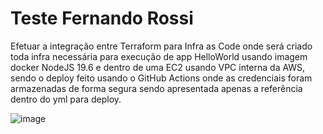 # Teste Fernando Rossi

Efetuar a integração entre Terraform para Infra as Code onde será criado toda infra necessária para execução de app HelloWorld usando imagem docker NodeJS 19.6 e dentro de uma EC2 usando VPC interna da AWS, sendo o deploy feito usando o GitHub Actions onde as credenciais foram armazenadas de forma segura sendo apresentada apenas a referência dentro do yml para deploy.


![image](https://github.com/fernandorossi/TesteFR/assets/25393111/21a48315-dc9d-4545-95dc-68552b227f45)
